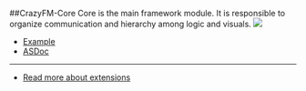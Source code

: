 ##CrazyFM-Core
Core is the main framework module. It is responsible to organize communication and hierarchy among logic and visuals.
![](https://github.com/CrazyFlasher/crazyfm/blob/gh-pages/assets/core2.jpg?raw=true)

- [Example](https://github.com/CrazyFlasher/crazyfm-examples/bubbleCommandPattern)
- [ASDoc](http://188.166.108.195/projects/crazyfm/core/doc)

***

- [Read more about extensions](../extensions)